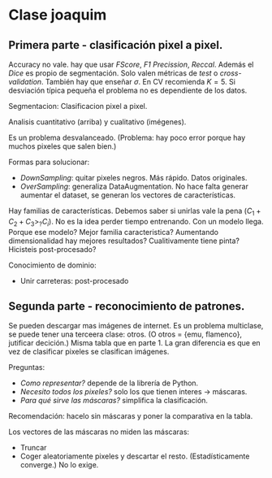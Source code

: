 # Clase joaquim
## Primera parte - clasificación pixel a pixel.

Accuracy no vale. hay que usar *FScore*, *F1* *Precission*, *Reccal*. Además el *Dice* es propio de segmentación. Solo valen métricas de *test* o *cross-validation*. También hay que enseñar $\sigma$. En CV recomienda $K = 5$. Si desviación típica pequeña el problema no es dependiente de los datos. 

Segmentacion: Clasificacion pixel a pixel.

Analisis cuantitativo (arriba) y cualitativo (imégenes). 

Es un problema desvalanceado. (Problema: hay poco error porque hay muchos pixeles que salen bien.) 

Formas para solucionar:
 - _DownSampling_: quitar pixeles negros. Más rápido. Datos originales.
 - _OverSampling_: generaliza DataAugmentation. No hace falta generar aumentar el dataset, se generan los vectores de características. 

Hay familias de características. Debemos saber si unirlas vale la pena ($C_1 + C_2 + C_3 >_? C_i$). No es la idea perder tiempo entrenando. Con un modelo llega. Porque ese modelo? Mejor familia caracteristica? Aumentando dimensionalidad hay mejores resultados? Cualitivamente tiene pinta? Hicisteis post-procesado?

Conocimiento de dominio:
 - Unir carreteras: post-procesado

## Segunda parte - reconocimiento de patrones.

Se pueden descargar mas imágenes de internet. Es un problema multiclase, se puede tener una terceera clase: otros. (O  otros = {emu, flamenco}, jutificar decición.) Misma tabla que en parte 1. La gran diferencia es que en vez de clasificar pixeles se clasifican imágenes.  

Preguntas:
 - _Como representar?_ depende de la librería de Python.
 - _Necesito todos los pixeles?_ solo los que tienen interes -> máscaras.
 - _Para qué sirve las máscaras?_  simplifica la clasificación.

Recomendación: hacelo sin máscaras y poner la comparativa en la tabla.

Los vectores de las máscaras no miden las máscaras:
 - Truncar
 - Coger aleatoriamente pixeles y descartar el resto. (Estadísticamente converge.) No lo exige.
